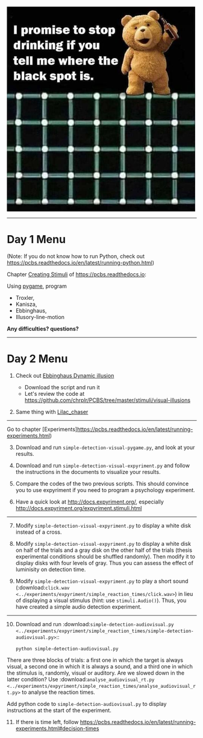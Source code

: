 ![](images/ill2.jpg)

---

Day 1 Menu
==========

(Note: If you do not know how to run Python, check out <https://pcbs.readthedocs.io/en/latest/running-python.html>)


Chapter [Creating Stimuli](https://pcbs.readthedocs.io/en/latest/stimulus-creation.html#creating-stimuli) of  https://pcbs.readthedocs.io:


Using [pygame](http://www.pygame.org), program

* Troxler, 
* Kanisza, 
* Ebbinghaus, 
* Illusory-line-motion

**Any difficulties? questions?**

---

Day 2 Menu
==========


1. Check out [Ebbinghaus Dynamic illusion](https://pcbs.readthedocs.io/en/latest/stimulus-creation.html#id35)

     - Download the script and run it
     - Let's review the code at https://github.com/chrplr/PCBS/tree/master/stimuli/visual-illusions 


2. Same thing with [Lilac_chaser](https://pcbs.readthedocs.io/en/latest/stimulus-creation.html#lilac-chaser)

---
 
Go to chapter [Experiments]https://pcbs.readthedocs.io/en/latest/running-experiments.html)

3.  Download and run `simple-detection-visual-pygame.py`,  and look at your results.

4.  Download and run `simple-detection-visual-expyriment.py` and follow the instructions in the documents to visualize your results.

5. Compare the codes of the two previous scripts. This should convince you to use expyriment if you need to program a psychology experiment.

6. Have a quick look at http://docs.expyriment.org/, especially http://docs.expyriment.org/expyriment.stimuli.html

---

7. Modify ``simple-detection-visual-expyriment.py`` to display a white disk instead of a cross.

8. Modify  ``simple-detection-visual-expyriment.py`` to display a white disk on half of the trials and a gray disk on the other half of the trials (thesis experimental conditions should be shuffled randomly). Then modify it to display disks with four levels of gray. Thus you can assess the effect of luminisity on detection time.   

9. Modify  ``simple-detection-visual-expyriment.py`` to play a short sound (:download:`click.wav <../experiments/expyriment/simple_reaction_times/click.wav>`) in lieu of displaying a visual stimulus (hint: use ``stimuli.Audio()``). Thus, you have created a simple audio detection experiment.

---

10. Download and run  :download:`simple-detection-audiovisual.py <../experiments/expyriment/simple_reaction_times/simple-detection-audiovisual.py>`::  

        python simple-detection-audiovisual.py

There are three blocks of trials: a first one in which the target is always visual, a second one in which it is always a sound, and a third one in which the stimulus is, randomly, visual or auditory. Are we slowed down in the latter condition? Use :download:`analyse_audiovisual_rt.py <../experiments/expyriment/simple_reaction_times/analyse_audiovisual_rt.py>` to analyse the reaction times.

Add python code to ``simple-detection-audiovisual.py`` to display instructions at the start of the experiment. 

11. If there is time left, follow https://pcbs.readthedocs.io/en/latest/running-experiments.html#decision-times






